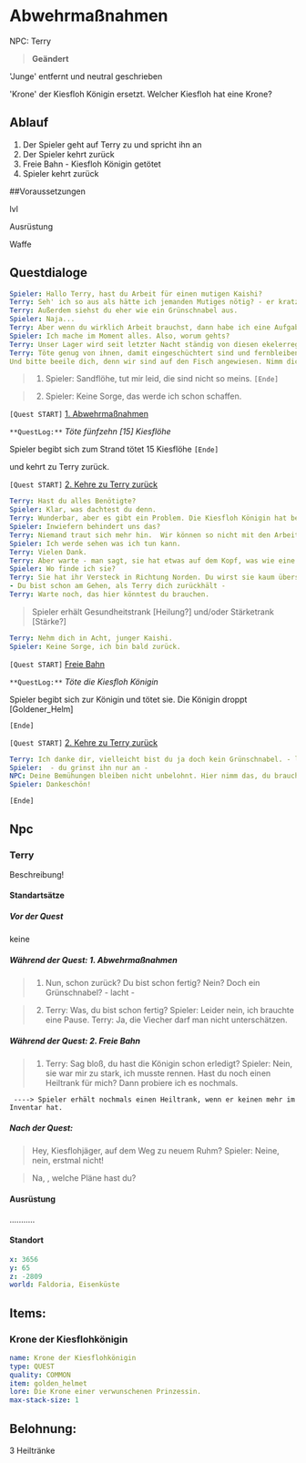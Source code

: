 # Abwehrmaßnahmen

NPC: Terry

> **Geändert**

'Junge' entfernt und neutral geschrieben

'Krone' der Kiesfloh Königin ersetzt. Welcher Kiesfloh hat eine Krone?



## Ablauf

1. Der Spieler geht auf Terry zu und spricht ihn an
2. Der Spieler kehrt zurück
3. Freie Bahn - Kiesfloh Königin getötet
4. Spieler kehrt zurück



##Voraussetzungen

lvl

Ausrüstung

Waffe

## Questdialoge

```yml
Spieler: Hallo Terry, hast du Arbeit für einen mutigen Kaishi?
Terry: Seh' ich so aus als hätte ich jemanden Mutiges nötig? - er kratzt sich hinter dem Ohr - 
Terry: Außerdem siehst du eher wie ein Grünschnabel aus.
Spieler: Naja...
Terry: Aber wenn du wirklich Arbeit brauchst, dann habe ich eine Aufgabe für dich.
Spieler: Ich mache im Moment alles. Also, worum gehts?
Terry: Unser Lager wird seit letzter Nacht ständig von diesen ekelerregenden Kiesflöhen angegriffen. Unsere Leute haben was anderes zu tun als dieses Viezeug fernzuhalten.  Aber es hindert die Fischer, ihrer Arbeit nachzugehen. Deshalb sollst du ihnen einen ernsthaften Schlag verpassen.
Terry: Töte genug von ihnen, damit eingeschüchtert sind und fernbleiben.
Und bitte beeile dich, denn wir sind auf den Fisch angewiesen. Nimm dich aber in Acht, sie mögen klein sein, aber sie greifen in Scharen an.
```

> 1. Spieler: Sandflöhe, tut mir leid, die sind nicht so meins. `[Ende]`

> 2. Spieler: Keine Sorge, das werde ich schon schaffen.

`[Quest START]` [1. Abwehrmaßnahmen](#abwehrmassnahmen)

`**QuestLog:**` *Töte fünfzehn [15] Kiesflöhe*

Spieler begibt sich zum Strand tötet 15 Kiesflöhe `[Ende]`

und kehrt zu Terry zurück.

`[Quest START]` [2. Kehre zu Terry zurück](#kehre-zu-terry-zurueck)


```yml
Terry: Hast du alles Benötigte?
Spieler: Klar, was dachtest du denn. 
Terry: Wunderbar, aber es gibt ein Problem. Die Kiesfloh Königin hat bemerkt, dass du ihre Jungen angegriffen hast und randaliert am Strand.
Spieler: Inwiefern behindert uns das?
Terry: Niemand traut sich mehr hin.  Wir können so nicht mit den Arbeiten beginnen.
Spieler: Ich werde sehen was ich tun kann.
Terry: Vielen Dank.
Terry: Aber warte - man sagt, sie hat etwas auf dem Kopf, was wie eine Krone aussieht. Wenn möglich, bringe mir das. Vielleicht können wir das als Abschreckung benutzen.
Spieler: Wo finde ich sie?
Terry: Sie hat ihr Versteck in Richtung Norden. Du wirst sie kaum übersehen.
- Du bist schon am Gehen, als Terry dich zurückhält - 
Terry: Warte noch, das hier könntest du brauchen.
```
> Spieler erhält Gesundheitstrank [Heilung?] und/oder Stärketrank [Stärke?]

```yml
Terry: Nehm dich in Acht, junger Kaishi.
Spieler: Keine Sorge, ich bin bald zurück.
```

`[Quest START]` [Freie Bahn](#freie-bahn)

`**QuestLog:**` *Töte die Kiesfloh Königin*

Spieler begibt sich zur Königin und tötet sie. 
Die Königin droppt [Goldener_Helm]

`[Ende]`

`[Quest START]` [2. Kehre zu Terry zurück](#kehre-zu-terry-zurueck)


```yml
Terry: Ich danke dir, vielleicht bist du ja doch kein Grünschnabel. - lacht -
Spieler:  - du grinst ihn nur an - 
NPC: Deine Bemühungen bleiben nicht unbelohnt. Hier nimm das, du brauchst sie nötiger als ich. 
Spieler: Dankeschön!
```

`[Ende]`



## Npc

### Terry

Beschreibung!

#### Standartsätze 

##### Vor der Quest

keine

##### Während der Quest: 1. Abwehrmaßnahmen

> 1.  Nun, schon zurück? Du bist schon fertig? Nein? Doch ein Grünschnabel? - lacht - 

> 2.  Terry: Was, du bist schon fertig?
      Spieler: Leider nein, ich brauchte eine Pause.
      Terry: Ja, die Viecher darf man nicht unterschätzen. 

##### Während der Quest: 2. Freie Bahn

> 1. Terry: Sag bloß, du hast die Königin schon erledigt? 
     Spieler: Nein, sie war mir zu stark, ich musste rennen. Hast du noch einen Heiltrank für mich? Dann probiere ich es nochmals.

     ----> Spieler erhält nochmals einen Heiltrank, wenn er keinen mehr im Inventar hat. 

##### Nach der Quest: 

> Hey, Kiesflohjäger, auf dem Weg zu neuem Ruhm?
  Spieler: Neine, nein, erstmal nicht!

> Na, <Name des Spielers>, welche Pläne hast du?

#### Ausrüstung 

...........


#### Standort

```yml
x: 3656
y: 65
z: -2809
world: Faldoria, Eisenküste

``` 

## Items:

### Krone der Kiesflohkönigin

```yml
name: Krone der Kiesflohkönigin
type: QUEST
quality: COMMON
item: golden_helmet
lore: Die Krone einer verwunschenen Prinzessin.
max-stack-size: 1
```


## Belohnung:

3 Heiltränke





















